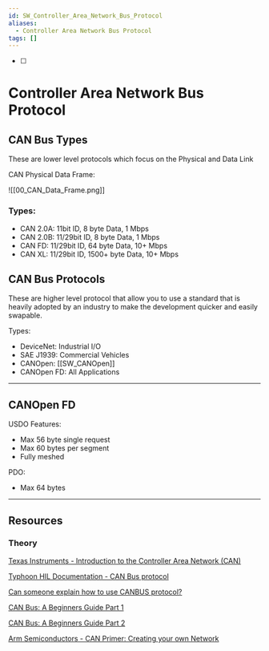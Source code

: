 ```yaml
---
id: SW_Controller_Area_Network_Bus_Protocol
aliases:
  - Controller Area Network Bus Protocol
tags: []
---
```

- [ ] 
# Controller Area Network Bus Protocol

## CAN Bus Types

These are lower level protocols which focus on the Physical and Data Link

CAN Physical Data Frame:

![[00_CAN_Data_Frame.png]]

### Types:
- CAN 2.0A: 11bit ID, 8 byte Data, 1 Mbps
- CAN 2.0B: 11/29bit ID, 8 byte Data, 1 Mbps
- CAN FD: 11/29bit ID, 64 byte Data, 10+ Mbps
- CAN XL: 11/29bit ID, 1500+ byte Data, 10+ Mbps

## CAN Bus Protocols

These are higher level protocol that allow you to use a standard that is heavily adopted by an industry to make the development quicker and easily swapable.

Types:
- DeviceNet: Industrial I/O
- SAE J1939: Commercial Vehicles
- CANOpen: [[SW_CANOpen]]
- CANOpen FD: All Applications

---

## CANOpen FD

USDO Features:

- Max 56 byte single request
- Max 60 bytes per segment
- Fully meshed

PDO:

- Max 64 bytes

---

## Resources

### Theory


[Texas Instruments - Introduction to the Controller Area Network (CAN)](https://www.ti.com/lit/an/sloa101b/sloa101b.pdf)

[Typhoon HIL Documentation - CAN Bus protocol](https://www.typhoon-hil.com/documentation/typhoon-hil-software-manual/References/can_bus_protocol.html)

[Can someone explain how to use CANBUS protocol?](https://stackoverflow.com/questions/33569507/can-someone-explain-how-to-use-canbus-protocol)

[CAN Bus: A Beginners Guide Part 1](https://youtu.be/YBrU_eZM110?si=aA5Myy0UNug5AIS1)

[CAN Bus: A Beginners Guide Part 2](https://youtu.be/z5CVljiLhvc?si=EGW0jlv_eU0BY4Zc)

[Arm Semiconductors - CAN Primer: Creating your own Network](https://grouper.ieee.org/groups/msc/upamd/pub_docs/CAN.pdf)



